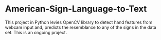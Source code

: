# American-Sign-Language-to-Text
This project in Python levies OpenCV library to detect hand features from webcam input and, predicts the resemblance to any of the signs in the data set. This is an ongoing project.
